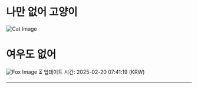 
# 나만 없어 고양이

![Cat Image](https://cdn2.thecatapi.com/images/9jg.jpg)

# 여우도 없어
![Fox Image](https://randomfox.ca/images/105.jpg)
⏳ 업데이트 시간: 2025-02-20 07:41:19 (KRW)

---
